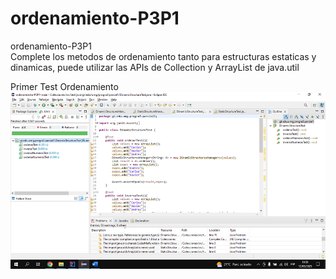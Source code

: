 # ordenamiento-P3P1
ordenamiento-P3P1
</br>
Complete los metodos de ordenamiento tanto para estructuras estaticas y dinamicas, puede utilizar las APIs de Collection y ArrayList de java.util

Primer Test Ordenamiento
![](https://github.com/joselitogmartinez/Ordenamiento-Parcial1/blob/master/ordenamiento%20Test1.png)

